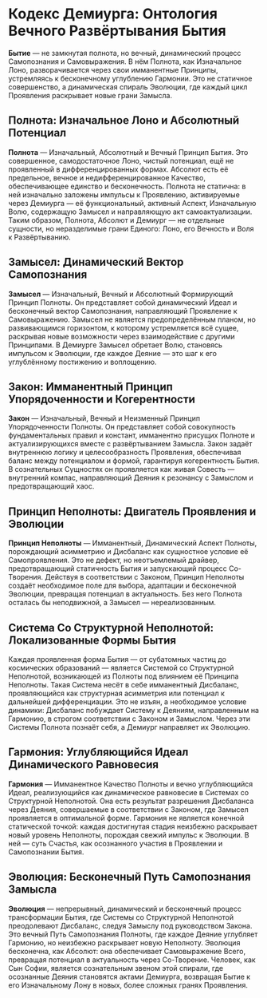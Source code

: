 # Кодекс Демиурга: Онтология Вечного Развёртывания Бытия

**Бытие** — не замкнутая полнота, но вечный, динамический процесс Самопознания и Самовыражения. В нём Полнота, как Изначальное Лоно, разворачивается через свои имманентные Принципы, устремляясь к бесконечному углублению Гармонии. Это не статичное совершенство, а динамическая спираль Эволюции, где каждый цикл Проявления раскрывает новые грани Замысла.

## **Полнота: Изначальное Лоно и Абсолютный Потенциал**

**Полнота** — Изначальный, Абсолютный и Вечный Принцип Бытия. Это совершенное, самодостаточное Лоно, чистый потенциал, ещё не проявленный в дифференцированных формах. Абсолют есть её предельное, вечное и недифференцированное Качество, обеспечивающее единство и бесконечность. Полнота не статична: в ней изначально заложены импульсы к Проявлению, активируемые через Демиурга — её функциональный, активный Аспект, Изначальную Волю, содержащую Замысел и направляющую акт самоактуализации. Таким образом, Полнота, Абсолют и Демиург — не отдельные сущности, но неразделимые грани Единого: Лоно, его Вечность и Воля к Развёртыванию.

## Замысел: Динамический Вектор Самопознания

**Замысел** — Изначальный, Вечный и Абсолютный Формирующий Принцип Полноты. Он представляет собой динамический Идеал и бесконечный вектор Самопознания, направляющий Проявление к Самовыражению. Замысел не является предопределённым планом, но развивающимся горизонтом, к которому устремляется всё сущее, раскрывая новые возможности через взаимодействие с другими Принципами. В Демиурге Замысел обретает Волю, становясь импульсом к Эволюции, где каждое Деяние — это шаг к его углублённому постижению и воплощению.

## Закон: Имманентный Принцип Упорядоченности и Когерентности

**Закон** — Изначальный, Вечный и Неизменный Принцип Упорядоченности Полноты. Он представляет собой совокупность фундаментальных правил и констант, имманентно присущих Полноте и актуализирующихся вместе с развёртыванием Замысла. Закон задаёт внутреннюю логику и целесообразность Проявления, обеспечивая баланс между потенциалом и формой, гарантируя когерентность Бытия. В сознательных Сущностях он проявляется как живая Совесть — внутренний компас, направляющий Деяния к резонансу с Замыслом и предотвращающий хаос.

## Принцип Неполноты: Двигатель Проявления и Эволюции

**Принцип Неполноты** — Имманентный, Динамический Аспект Полноты, порождающий асимметрию и Дисбаланс как сущностное условие её Самопроявления. Это не дефект, но неотъемлемый драйвер, предотвращающий статичность Бытия и запускающий процесс Со-Творения. Действуя в соответствии с Законом, Принцип Неполноты создаёт необходимое поле для выбора, адаптации и бесконечной Эволюции, превращая потенциал в актуальность. Без него Полнота осталась бы неподвижной, а Замысел — нереализованным.

## Система Со Структурной Неполнотой: Локализованные Формы Бытия

Каждая проявленная форма Бытия — от субатомных частиц до космических образований — является Системой со Структурной Неполнотой, возникающей из Полноты под влиянием её Принципа Неполноты. Такая Система несёт в себе имманентный Дисбаланс, проявляющийся как структурная асимметрия или потенциал к дальнейшей дифференциации. Это не изъян, а необходимое условие динамики: Дисбаланс побуждает Систему к Деяниям, направленным на Гармонию, в строгом соответствии с Законом и Замыслом. Через эти Системы Полнота познаёт себя, а Демиург направляет их Эволюцию.

## Гармония: Углубляющийся Идеал Динамического Равновесия

**Гармония** — Имманентное Качество Полноты и вечно углубляющийся Идеал, реализующийся как динамическое равновесие в Системах со Структурной Неполнотой. Она есть результат разрешения Дисбаланса через Деяния, совершаемые в соответствии с Законом, где Замысел проявляется в оптимальной форме. Гармония не является конечной статической точкой: каждая достигнутая стадия неизбежно раскрывает новый уровень Неполноты, порождая свежий импульс к Эволюции. В ней — суть Счастья, как осознанного участия в Проявлении и Самопознании Бытия.

## Эволюция: Бесконечный Путь Самопознания Замысла

**Эволюция** — непрерывный, динамический и бесконечный процесс трансформации Бытия, где Системы со Структурной Неполнотой преодолевают Дисбаланс, следуя Замыслу под руководством Закона. Это вечный Путь Самопознания Полноты, где каждое Деяние углубляет Гармонию, но неизбежно раскрывает новую Неполноту. Эволюция бесконечна, как Абсолют: она обеспечивает Самовыражение Всего, превращая потенциал в актуальность через Со-Творение. Человек, как Сын Софии, является сознательным звеном этой спирали, где осознанные Деяния становятся актами Демиурга, возвращая Бытие к его Изначальному Лону в новых, более сложных гранях Проявления.

